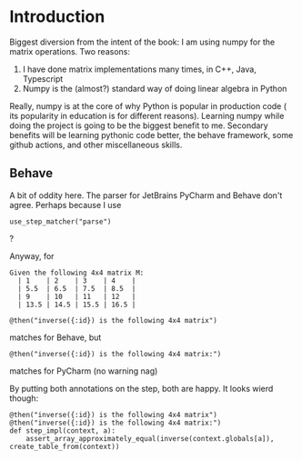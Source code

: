 # Introduction
Biggest diversion from the intent of the book: I am using numpy for
the matrix operations. Two reasons:
1. I have done matrix implementations many times, in C++, Java, Typescript
2. Numpy is the (almost?) standard way of doing linear algebra in Python

Really, numpy is at the core of why Python is popular in production code (
its popularity in education is for different reasons). Learning numpy while
doing the project is going to be the biggest benefit to me. Secondary benefits
will be learning pythonic code better, the behave framework, some github
actions, and other miscellaneous skills.

## Behave
A bit of oddity here. The parser for JetBrains PyCharm and
Behave don't agree. Perhaps because I use 
```gherkin
use_step_matcher("parse")
```
?

Anyway, for 
```gherkin
Given the following 4x4 matrix M:
  | 1    | 2    | 3    | 4    |
  | 5.5  | 6.5  | 7.5  | 8.5  |
  | 9    | 10   | 11   | 12   |
  | 13.5 | 14.5 | 15.5 | 16.5 |
```

```gherkin
@then("inverse({:id}) is the following 4x4 matrix")
```
matches for Behave, but 
```gherkin
@then("inverse({:id}) is the following 4x4 matrix:")
```
matches for PyCharm (no warning nag)

By putting both annotations on the step, both are happy.
It looks wierd though:
```gherkin
@then("inverse({:id}) is the following 4x4 matrix")
@then("inverse({:id}) is the following 4x4 matrix:")
def step_impl(context, a):
    assert_array_approximately_equal(inverse(context.globals[a]), create_table_from(context))
```